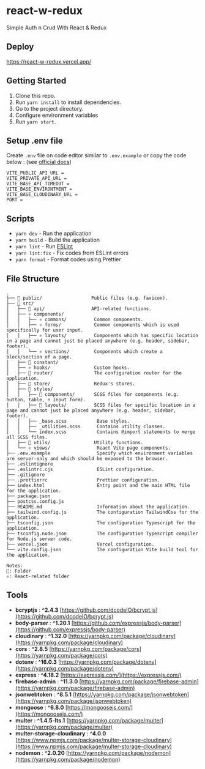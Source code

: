 # react-w-redux

Simple Auth n Crud With React & Redux

## Deploy

https://react-w-redux.vercel.app/

## Getting Started

1. Clone this repo.
2. Run `yarn install` to install dependencies.
3. Go to the project directory.
4. Configure environment variables
5. Run `yarn start`.

## Setup .env file

Create `.env` file on code editor similar to `.env.example` or copy the code below : (see [official docs](https://vitejs.dev/guide/env-and-mode.html))
```
VITE_PUBLIC_API_URL = 
VITE_PRIVATE_API_URL = 
VITE_BASE_API_TIMEOUT = 
VITE_BASE_ENVIRONTMENT = 
VITE_BASE_CLOUDINARY_URL = 
PORT = 
```

## Scripts

- `yarn dev` - Run the application
- `yarn build` - Build the application
- `yarn lint` - Run [ESLint](https://eslint.org/)
- `yarn lint:fix` - Fix codes from ESLint errors
- `yarn format` - Format codes using Prettier

## File Structure

```raw
.
├── 📂 public/                  Public files (e.g. favicon).
├── 📂 src/
│   ├── 📂 api/                 API-related functions.
│   ├── ⚛️ components/
│   │   ├── ⚛️ commons/          Common components.
│   │   ├── ⚛️ forms/            Common components which is used specifically for user input.
│   │   ├── ⚛️ layouts/          Components which has specific location in a page and cannot just be placed anywhere (e.g. header, sidebar, footer).
│   │   └── ⚛️ sections/         Components which create a block/section of a page.
│   ├── 📂 constant/
│   ├── ⚛️ hooks/                Custom hooks.
│   ├── 📂 router/               The configuration router for the application.
│   ├── 📂 store/                Redux's stores.
│   ├── 📂 styles/
│   │   ├── 📂 components/       SCSS files for components (e.g. button, table, n input form).
│   │   ├── 📂 layouts/          SCSS files for specific location in a page and cannot just be placed anywhere (e.g. header, sidebar, footer).
│   │   ├── _base.scss           Base styles.
│   │   ├── _utilities.scss      Contains utility classes.
│   │   └── index.scss           Contains @import statements to merge all SCSS files.
│   ├── 📂 utils/                Utility functions.
│   └── ⚛️ views/                 React Vite page components.
├── .env.example                 Specify which environment variables are server-only and which should be exposed to the browser.
├── .eslintignore
├── .eslintrc.cjs                ESLint configuration.
├── .gitignore
├── .prettierrc                  Prettier configuration.
├── index.html                   Entry point and the main HTML file for the application.
├── package.json
├── postcss.config.js
├── README.md                    Information about the application.
├── tailwind.config.js           The configuration TailwindCss for the application.
├── tsconfig.json                The configuration Typescript for the application.
├── tsconfig.node.json           The configuration Typescript compiler for Node.js server code.
├── vercel.json                  Vercel configuration.
└── vite.config.json             The configuration Vite build tool for the application.

Notes:
📂: Folder
⚛️: React-related folder
```

## Tools

- **bcryptjs** : **^2.4.3** [https://github.com/dcodeIO/bcrypt.js](https://github.com/dcodeIO/bcrypt.js)
- **body-parser** : **^1.20.1** [https://github.com/expressjs/body-parser](https://github.com/expressjs/body-parser)
- **cloudinary** : **^1.32.0** [https://yarnpkg.com/package/cloudinary](https://yarnpkg.com/package/cloudinary)
- **cors** : **^2.8.5** [https://yarnpkg.com/package/cors](https://yarnpkg.com/package/cors)
- **dotenv** : **^16.0.3** [https://yarnpkg.com/package/dotenv](https://yarnpkg.com/package/dotenv)
- **express** : **^4.18.2** [https://expressjs.com/](https://expressjs.com/)
- **firebase-admin** : **^11.3.0** [https://yarnpkg.com/package/firebase-admin](https://yarnpkg.com/package/firebase-admin)
- **jsonwebtoken** : **^8.5.1** [https://yarnpkg.com/package/jsonwebtoken](https://yarnpkg.com/package/jsonwebtoken)
- **mongoose** : **^6.8.0** [https://mongoosejs.com/](https://mongoosejs.com/)
- **multer** : **^1.4.5-lts.1** [https://yarnpkg.com/package/multer](https://yarnpkg.com/package/multer)
- **multer-storage-cloudinary** : **^4.0.0** [https://www.npmjs.com/package/multer-storage-cloudinary](https://www.npmjs.com/package/multer-storage-cloudinary)
- **nodemon** : **^2.0.20** [https://yarnpkg.com/package/nodemon](https://yarnpkg.com/package/nodemon)
